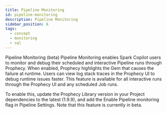 ```yaml
---
title: Pipeline Monitoring
id: pipeline-monitoring
description: Pipeline Monitoring
sidebar_position: 6
tags:
  - concept
  - monitoring
  - sql
---
```


Pipeline Monitoring (beta)
Pipeline Monitoring enables Spark Copilot users to monitor and debug their scheduled and interactive Pipeline runs through Prophecy. When enabled, Prophecy highlights the Gem that causes the failure at runtime. Users can view log stack traces in the Prophecy UI to debug runtime issues faster. This feature is available for all interactive runs through the Prophecy UI and any scheduled Job runs.

To enable this, update the Prophecy Library version in your Project dependencies to the latest (1.9.9), and add the Enable Pipeline monitoring flag in Pipeline Settings. Note that this feature is currently in beta.
